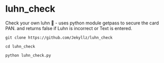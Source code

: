 # luhn_check

Check your own luhn 🙂 - uses python module getpass to secure the card PAN. and returns false if Luhn is incorrect or Text is entered.
```
git clone https://github.com/Jekyllz/luhn_check
```
```
cd luhn_check
```
```
python luhn_check.py
```
